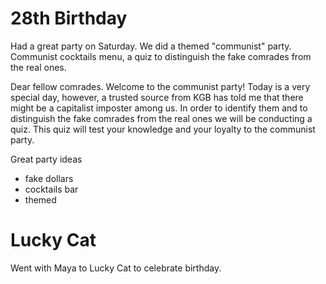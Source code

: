 
# 28th Birthday

Had a great party on Saturday. We did a themed "communist" party. Communist cocktails menu, a quiz to distinguish the fake comrades from the real ones.


Dear fellow comrades. Welcome to the communist party! Today is a very special day, however, a trusted source from KGB has told me that there might be a capitalist imposter among us. In order to identify them and to distinguish the fake comrades from the real ones we will be conducting a quiz. This quiz will test your knowledge and your loyalty to the communist party. 


Great party ideas
- fake dollars
- cocktails bar
- themed

# Lucky Cat 

Went with Maya to Lucky Cat to celebrate birthday. 